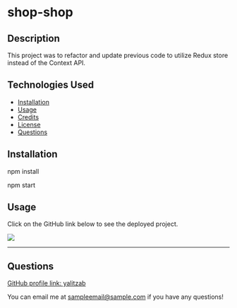 # shop-shop

## Description 
This project was to refactor and update previous code to utilize Redux store instead of the Context API.

## Technologies Used

* [Installation](#installation)
* [Usage](#usage)
* [Credits](#credits)
* [License](#license)
* [Questions](#questions)

## Installation

npm install

npm start

## Usage 

Click on the GitHub link below to see the deployed project.

![](../public/imoges/shopshopscreenshot.png)

---

## Questions

[GitHub profile link: yalitzab](https://github.com/yalitzab)

You can email me at sampleemail@sample.com if you have any questions!